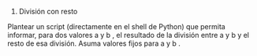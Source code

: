 1. División con resto

Plantear un script (directamente en el shell de Python) que permita informar, para dos valores a y b , el resultado de la división entre    a y b y el resto de esa división. Asuma valores fijos para a y b .
